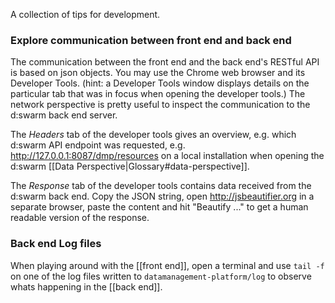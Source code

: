 A collection of tips for development.

### Explore communication between front end and back end

The communication between the front end and the back end's RESTful API is based on json objects. You may use the Chrome web browser and its Developer Tools. (hint: a Developer Tools window displays details on the particular tab that was in focus when opening the developer tools.) The network perspective is pretty useful to inspect the communication to the d:swarm back end server. 

The _Headers_ tab of the developer tools gives an overview, e.g. which d:swarm API endpoint was requested, e.g. http://127.0.0.1:8087/dmp/resources on a local installation when opening the d:swarm [[Data Perspective|Glossary#data-perspective]].

The _Response_ tab of the developer tools contains data received from the d:swarm back end. Copy the JSON string, open http://jsbeautifier.org in a separate browser, paste the content and hit "Beautify ..." to get a human readable version of the response.


### Back end Log files 

When playing around with the [[front end]], open a terminal and use `tail -f` on one of the log files written to `datamanagement-platform/log` to observe whats happening in the [[back end]].
